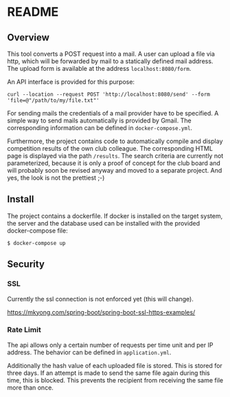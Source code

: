 # README

## Overview
This tool converts a POST request into a mail.
A user can upload a file via http,
which will be forwarded by mail to a statically defined mail address.
The upload form is available at the address `localhost:8080/form`.

An API interface is provided for this purpose: 
```shell
curl --location --request POST 'http://localhost:8080/send' --form 'file=@"/path/to/my/file.txt"'
```

For sending mails the credentials of a mail provider have to be specified.
A simple way to send mails automatically is provided by Gmail. 
The corresponding information can be defined in `docker-compose.yml`.

Furthermore, the project contains code to automatically compile and display competition results of the own club colleague. The corresponding HTML page is displayed via the path `/results`. 
The search criteria are currently not parameterized, because it is only a proof of concept for the club board and will probably soon be revised anyway and moved to a separate project. And yes, the look is not the prettiest ;-)


## Install
The project contains a dockerfile.
If docker is installed on the target system,
the server and the database used can be installed with the provided docker-compose file:
```shell
$ docker-compose up
```

## Security
### SSL
Currently the ssl connection is not enforced yet (this will change).

https://mkyong.com/spring-boot/spring-boot-ssl-https-examples/

### Rate Limit
The api allows only a certain number of requests per time unit and per IP address.
The behavior can be defined in `application.yml`.


Additionally the hash value of each uploaded file is stored.
This is stored for three days.
If an attempt is made to send the same file again during this time, this is blocked.
This prevents the recipient from receiving the same file more than once.



